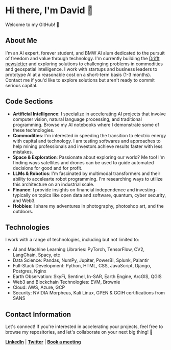 # Hi there, I'm David 👋
Welcome to my GitHub! 🚀

## About Me

I'm an AI expert, forever student, and BMW AI alum dedicated to the pursuit of freedom and value through technology. I'm currently building the [Drifft newsletter](https://drifft.beehiiv.com) and exploring solutions to challenging problems in commodities and geospatial intelligence. I work with startups and business leaders to prototype AI at a reasonable cost on a short-term basis (1-3 months). Contact me if you'd like to explore solutions but aren't ready to commit serious capital.

## Code Sections

- **Artificial Intelligence**: I specialize in accelerating AI projects that involve computer vision, natural language processing, and traditional programming. Browse my AI notebooks where I demonstrate some of these technologies.
- **Commodities**: I'm interested in speeding the transition to electric energy with capital and technology. I am testing softwares and approaches to help mining professionals and investors achieve results faster with less mistakes.
- **Space & Exploration**: Passionate about exploring our world? Me too! I'm finding ways satellites and drones can be used to guide automated decisions for good and for profit.
- **LLMs & Robotics**: I'm fascinated by multimodal transformers and their ability to accelearte robot programming. I'm researching ways to utilize this architecture on an industrial scale.
- **Finance**: I provide insights on financial independence and investing–typically on topics like open data and software, quantum, cyber security, and Web3.
- **Hobbies**: I share my adventures in photography, photoshop art, and the outdoors.

## Technologies

I work with a range of technologies, including but not limited to:

- AI and Machine Learning Libraries: PyTorch, TensorFlow, CV2, LangChain, Spacy, etc
- Data Science: Pandas, NumPy, Jupiter, PowerBI, Splunk, Palantir
- Full-Stack Development: Python, HTML, CSS, JavaScript, Django, Postgres, Nginx
- Earth Observation: SkyFi, Sentinel, In-SAR, Earth Engine, ArcGIS, QGIS
- Web3 and Blockchain Technologies: EVM, Brownie
- Cloud: AWS, Azure, GCP
- Security: NVIDIA Morpheus, Kali Linux, GPEN & GCIH certifications from SANS
  
## Contact Information

Let's connect! If you're interested in accelerating your projects, feel free to browse my repositories, and let's collaborate on your next big thing! 🤝

**[LinkedIn](https://www.linkedin.com/in/davidimprovz/)** | **[Twitter](https://twitter.com/d_comfe)** | **[Book a meeting](https://cal.com/dwilliams)**
